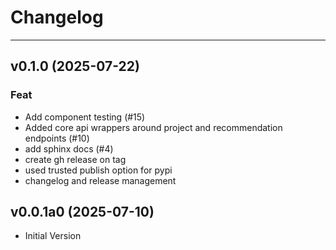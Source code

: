 # Changelog

<!-- BELOW IS AUTOMATICALLY UPDATED BY COMMITIZEN -->
---

## v0.1.0 (2025-07-22)

### Feat

- Add component testing (#15)
- Added core api wrappers around project and recommendation endpoints (#10)
- add sphinx docs (#4)
- create gh release on tag
- used trusted publish option for pypi
- changelog and release management

## v0.0.1a0 (2025-07-10)
- Initial Version
